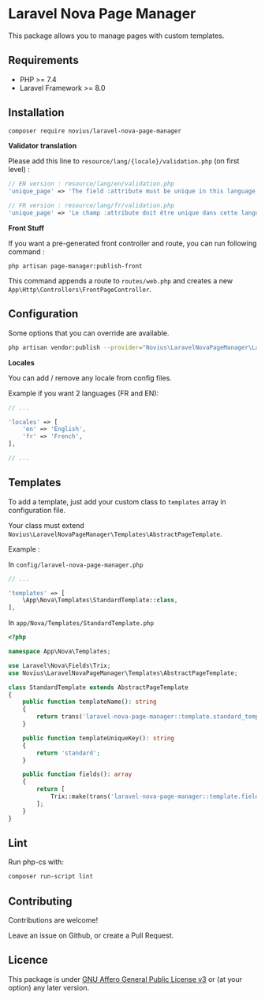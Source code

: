 # Laravel Nova Page Manager

This package allows you to manage pages with custom templates.

## Requirements

* PHP >= 7.4
* Laravel Framework >= 8.0

## Installation

```sh
composer require novius/laravel-nova-page-manager
```

**Validator translation**

Please add this line to `resource/lang/{locale}/validation.php` (on first level) :

```php
// EN version : resource/lang/en/validation.php
'unique_page' => 'The field :attribute must be unique in this language.',

// FR version : resource/lang/fr/validation.php
'unique_page' => 'Le champ :attribute doit être unique dans cette langue.',
``` 

**Front Stuff** 

If you want a pre-generated front controller and route, you can run following command :

```shell
php artisan page-manager:publish-front
``` 

This command appends a route to `routes/web.php` and creates a new `App\Http\Controllers\FrontPageController`.

## Configuration

Some options that you can override are available.

```sh
php artisan vendor:publish --provider="Novius\LaravelNovaPageManager\LaravelNovaPageManagerServiceProvider" --tag="config"
```

**Locales**

You can add / remove any locale from config files.

Example if you want 2 languages (FR and EN): 

```php
// ...

'locales' => [
    'en' => 'English',
    'fr' => 'French',
],

// ...
```

## Templates

To add a template, just add your custom class to `templates` array in configuration file.

Your class must extend `Novius\LaravelNovaPageManager\Templates\AbstractPageTemplate`.

Example : 

In `config/laravel-nova-page-manager.php`
```php
// ...

'templates' => [
    \App\Nova\Templates\StandardTemplate::class,
],
```

In `app/Nova/Templates/StandardTemplate.php`

```php
<?php

namespace App\Nova\Templates;

use Laravel\Nova\Fields\Trix;
use Novius\LaravelNovaPageManager\Templates\AbstractPageTemplate;

class StandardTemplate extends AbstractPageTemplate
{
    public function templateName(): string
    {
        return trans('laravel-nova-page-manager::template.standard_template');
    }

    public function templateUniqueKey(): string
    {
        return 'standard';
    }

    public function fields(): array
    {
        return [
            Trix::make(trans('laravel-nova-page-manager::template.field_content'), 'content'),
        ];
    }
}
``` 

## Lint

Run php-cs with:

```sh
composer run-script lint
```

## Contributing

Contributions are welcome!

Leave an issue on Github, or create a Pull Request.

## Licence

This package is under [GNU Affero General Public License v3](http://www.gnu.org/licenses/agpl-3.0.html) or (at your option) any later version.
